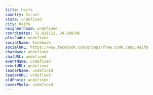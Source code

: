 ```yaml
---
title: Haifa
country: Israel
state: undefined
city: Haifa
neighborhood: undefined
coordinates: 32.819122, 34.998386
plusCode: undefined
socialName: Facebook
socialURL: https://www.facebook.com/groups/free.code.camp.Haifa
chatName: undefined
chatURL: undefined
eventName: undefined
eventURL: undefined
leaderName: undefined
leaderURL: undefined
oldPhoto: undefined
coverPhoto: undefined
---
```

